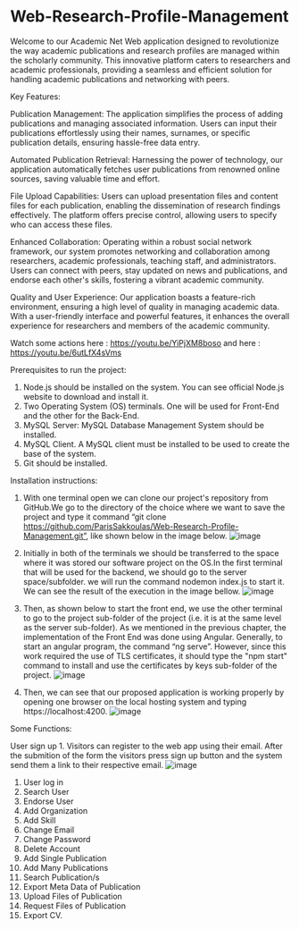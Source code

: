 # Web-Research-Profile-Management
Welcome to our Academic Net Web application designed to revolutionize the way academic publications and research profiles are managed within the scholarly community. This innovative platform caters to researchers and academic professionals, providing a seamless and efficient solution for handling academic publications and networking with peers.

Key Features:

Publication Management: The application simplifies the process of adding publications and managing associated information. Users can input their publications effortlessly using their names, surnames, or specific publication details, ensuring hassle-free data entry.

Automated Publication Retrieval: Harnessing the power of technology, our application automatically fetches user publications from renowned online sources, saving valuable time and effort.

File Upload Capabilities: Users can upload presentation files and content files for each publication, enabling the dissemination of research findings effectively. The platform offers precise control, allowing users to specify who can access these files.

Enhanced Collaboration: Operating within a robust social network framework, our system promotes networking and collaboration among researchers, academic professionals, teaching staff, and administrators. Users can connect with peers, stay updated on news and publications, and endorse each other's skills, fostering a vibrant academic community.

Quality and User Experience: Our application boasts a feature-rich environment, ensuring a high level of quality in managing academic data. With a user-friendly interface and powerful features, it enhances the overall experience for researchers and members of the academic community.


Watch some actions here :  https://youtu.be/YiPjXM8boso 
and here : https://youtu.be/6utLfX4sVms


Prerequisites to run the project:
  1. Node.js should be installed on the system. You can see official Node.js website to download and install it.
  2. Two Operating System (OS) terminals. One will be used for Front-End and the other for the Back-End.
  3. MySQL Server: MySQL Database Management System should be installed.
  4. MySQL Client. A MySQL client must be installed to be used to create the base of the system.
  5. Git should be installed.



Installation instructions:
  1. With one terminal open we can clone our project's repository from GitHub.We go to the directory of the choice where we want to save the project and
      type it command “git clone https://github.com/ParisSakkoulas/Web-Research-Profile-Management.git”, like shown below in the image below.
     ![image](https://github.com/user-attachments/assets/dc19f324-62ed-4478-99b8-d5a40118f5d3)

  2. Initially in both of the terminals we should be transferred to the space where it was stored our software project on the OS.In the first terminal that will
      be used for the backend, we should go to the server space/subfolder. we will run the command nodemon index.js to start it. We can see the result of
      the execution in the image bellow.
      ![image](https://github.com/user-attachments/assets/d22f8287-c714-494d-8fc9-4f2d945a87aa)

  3. Then, as shown below to start the front end, we use the other terminal to go to the project sub-folder of the project (i.e. it is at the same level as the server sub-folder).
      As we mentioned in the previous chapter, the implementation of the Front End was done using Angular. Generally, to start an angular program, the command “ng serve”.
      However, since this work required the use of TLS certificates, it should type the "npm start" command to install and use the certificates by keys sub-folder of the project.
      ![image](https://github.com/user-attachments/assets/559eae91-b7a8-4fc7-8b74-9de2725ae13a)

  4. Then, we can see that our proposed application is working properly by opening one browser on the local hosting system and typing https://localhost:4200.
     ![image](https://github.com/user-attachments/assets/9e022d72-ed70-4dfa-8ca9-746484875fd7)




Some Functions:

  User sign up
     1. Visitors can register to the web app using their email. After the submition of the form the visitors press sign up button and the system send them a link to their respective email.
      ![image](https://github.com/user-attachments/assets/438cf657-8258-43cd-b796-0ef6356676d4)



  1. User log in
  2. Search User
  3. Endorse User
  4. Add Organization
  5. Add Skill
  6. Change Email
  7. Change Password
  8. Delete Account
  9. Add Single Publication
  10. Add Many Publications
  11. Search Publication/s
  12. Export Meta Data of Publication
  13. Upload Files of Publication
  14. Request Files of Publication
  15. Export CV.
  
     
   









